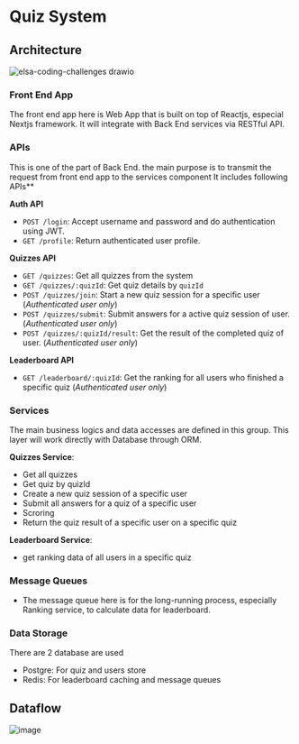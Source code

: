 # Quiz System

## Architecture
![elsa-coding-challenges drawio](https://github.com/user-attachments/assets/2fc8cead-9ed6-4786-9b4f-3953a52d95ee)

### Front End App

The front end app here is Web App that is built on top of Reactjs, especial Nextjs framework. It will integrate with Back End services via RESTful API.

### APIs

This is one of the part of Back End. the main purpose is to transmit the request from front end app to the services component It includes following APIs**

**Auth API**
- `POST /login`: Accept username and password and do authentication using JWT.
- `GET /profile`: Return authenticated user profile.

**Quizzes API**
  - `GET /quizzes`: Get all quizzes from the system
  - `GET /quizzes/:quizId`: Get quiz details by `quizId`
  - `POST /quizzes/join`: Start a new quiz session for a specific user (*Authenticated user only*)
  - `POST /quizzes/submit`: Submit answers for a active quiz session of user. (*Authenticated user only*)
  - `POST /quizzes/:quizId/result`: Get the result of the completed quiz of user. (*Authenticated user only*)

**Leaderboard API**
  - `GET /leaderboard/:quizId`: Get the ranking for all users who finished a specific quiz (*Authenticated user only*)

### Services

The main business logics and data accesses are defined in this group. This layer will work directly with Database through ORM.

**Quizzes Service**:
- Get all quizzes
- Get quiz by quizId
- Create a new quiz session of a specific user
- Submit all answers for a quiz of a specific user
- Scroring
- Return the quiz result of a specific user on a specific quiz

**Leaderboard Service**: 
- get ranking data of all users in a specific quiz

### Message Queues
- The message queue here is for the long-running process, especially Ranking service, to calculate data for leaderboard.
  
### Data Storage
There are 2 database are used
- Postgre: For quiz and users store
- Redis: For leaderboard caching and message queues

## Dataflow
![image](https://github.com/user-attachments/assets/7549e265-0f92-4436-9ed7-a652ffcc028d)


